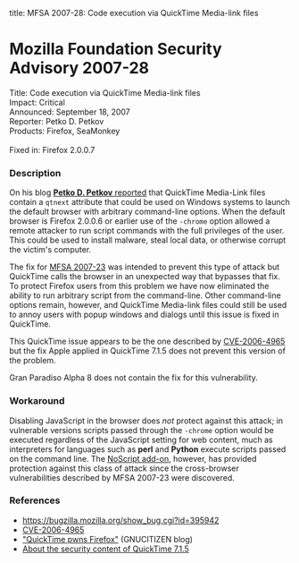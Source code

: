 title: MFSA 2007-28: Code execution via QuickTime Media-link files

<h1>Mozilla Foundation Security Advisory 2007-28</h1>

<p><span class="label">Title:</span>      Code execution via QuickTime Media-link files<br/>
<span class="label">Impact:</span>     Critical<br/>
<span class="label">Announced:</span>  September 18, 2007<br/>
<span class="label">Reporter:</span>   Petko D. Petkov<br/>
<span class="label">Products:</span>   Firefox, SeaMonkey<br/>
<br/>
<span class="label">Fixed in:</span>   Firefox 2.0.0.7
<!-- <span class="label">&nbsp;</span>      SeaMonkey ??<br> --></p>


<h3>Description</h3>

<p>On his blog <a class="ex-ref" href="http://www.gnucitizen.org/blog/0day-quicktime-pwns-firefox"><strong>Petko D. Petkov</strong> reported</a> that QuickTime Media-Link files contain a <code>qtnext</code>
attribute that could be used on Windows systems to launch the default browser
with arbitrary command-line options. When the default browser is
Firefox 2.0.0.6 or earlier use of the <code>-chrome</code> option allowed a remote
attacker to run script commands with the full privileges of the user. This
could be used to install malware, steal local data, or otherwise corrupt
the victim's computer.</p>

<p>The fix for <a href="mfsa2007-23.html">MFSA 2007-23</a> was intended
to prevent this type of attack but QuickTime calls the browser in an
unexpected way that bypasses that fix. To protect Firefox users from
this problem we have now eliminated the ability to run arbitrary script
from the command-line. Other command-line options remain, however,
and QuickTime Media-link files could still be used to annoy users
with popup windows and dialogs until this issue is fixed
in QuickTime.</p>

<p>This QuickTime issue appears to be the one described by
<a class="ex-ref" href="http://cve.mitre.org/cgi-bin/cvename.cgi?name=CVE-2006-4965">
CVE-2006-4965</a> but the fix Apple applied in QuickTime 7.1.5
does not prevent this version of the problem.</p>

<p class="note">Gran Paradiso Alpha 8 does not contain the fix
for this vulnerability.
</p>

<h3>Workaround</h3>

<p>Disabling JavaScript in the browser does <em>not</em> protect against this
attack; in vulnerable versions scripts passed through the <code>-chrome</code>
option would be executed regardless of the JavaScript setting for web content,
much as interpreters for languages such as <strong>perl</strong> and
<strong>Python</strong> execute scripts passed on the command line.
The <a href="https://addons.mozilla.org/firefox/addon/722">
NoScript add-on</a>, however, has provided protection against this class of
attack since the cross-browser vulnerabilities described by MFSA 2007-23
were discovered.</p>

<h3>References</h3>

<ul>
<li><a href="https://bugzilla.mozilla.org/show_bug.cgi?id=395942">
https://bugzilla.mozilla.org/show_bug.cgi?id=395942</a></li>

<li><a class="ex-ref" href="http://cve.mitre.org/cgi-bin/cvename.cgi?name=CVE-2006-4965">CVE-2006-4965</a></li>

<li><a class="ex-ref" href="http://www.gnucitizen.org/blog/0day-quicktime-pwns-firefox">
"QuickTime pwns Firefox"</a> (GNUCITIZEN blog)</li>

<li><a class="ex-ref" href="http://docs.info.apple.com/article.html?artnum=305149">
About the security content of QuickTime 7.1.5</a></li>
</ul>



